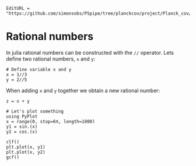 ```@meta
EditURL = "https://github.com/simonsobs/PSpipe/tree/planckcov/project/Planck_cov//src/test.jl"
```

# Rational numbers

In julia rational numbers can be constructed with the `//` operator.
Lets define two rational numbers, `x` and `y`:

```@example test
# Define variable x and y
x = 1//3
y = 2//5
```

When adding `x` and `y` together we obtain a new rational number:

```@example test
z = x + y

# Let's plot something
using PyPlot
x = range(0, stop=6π, length=1000)
y1 = sin.(x)
y2 = cos.(x)

clf()
plt.plot(x, y1)
plt.plot(x, y2)
gcf()
```

